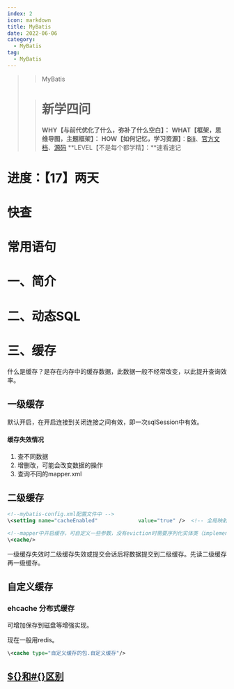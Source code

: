 ```yaml
---
index: 2
icon: markdown
title: MyBatis
date: 2022-06-06
category:
  - MyBatis
tag:
  - MyBatis
---
```


> > MyBatis
>
> <!-- more -->
>
> > # 新学四问
> >
> > **WHY【与前代优化了什么，弥补了什么空白】：**
> > **WHAT【框架，思维导图，主题框架】：**
> > **HOW【如何记忆，学习资源】**：[Bili](https://www.bilibili.com/video/BV1NE411Q7Nx?spm_id_from=333.999.0.0)、[官方文档](https://mybatis.org/mybatis-3/zh/statement-builders.html)、[源码](https://github.com/mybatis/mybatis-3)
> > **LEVEL【不是每个都学精】：**速看速记

# 进度：【17】两天

# 快查

# 常用语句

# 一、简介

# 二、动态SQL

# 三、缓存

什么是缓存？是存在内存中的缓存数据，此数据一般不经常改变，以此提升查询效率。

## 一级缓存

默认开启，在开启连接到关闭连接之间有效，即一次sqlSession中有效。

#### 缓存失效情况

1. 查不同数据
2. 增删改，可能会改变数据的操作
3. 查询不同的mapper.xml

## 二级缓存

```xml
<!--mybatis-config.xml配置文件中 -->
\<setting name="cacheEnabled"             value="true" />  <!-- 全局映射器启用缓存 -->

<!--mapper中开启缓存，可自定义一些参数，没有eviction时需要序列化实体类（implement Serializable） -->
\<cache/> 
```

一级缓存失效时二级缓存失效或提交会话后将数据提交到二级缓存。先读二级缓存再一级缓存。

## 自定义缓存

### ehcache   分布式缓存

可增加保存到磁盘等增强实现。

现在一般用redis。

```xml
\<cache type="自定义缓存的包.自定义缓存"/> 
```

## [${}和#{}区别](https://blog.csdn.net/super_DuoLa/article/details/121971500)



